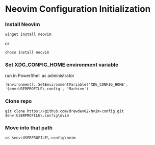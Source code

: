 # Neovim Configuration Initialization 

### Install Neovim
```
winget install neovim
```
or 
```
choco install neovim
```

### Set XDG_CONFIG_HOME environment variable
run in PowerShell as administrator
```
[Environment]::SetEnvironmentVariable('XDG_CONFIG_HOME', '$env:USERPROFILE\.config', 'Machine')
```

### Clone repo
```
git clone https://github.com/drewdev02/Nvim-config.git $env:USERPROFILE\.config\nvim
```

### Move into that path
```
cd $env:USERPROFILE\.config\nvim
```